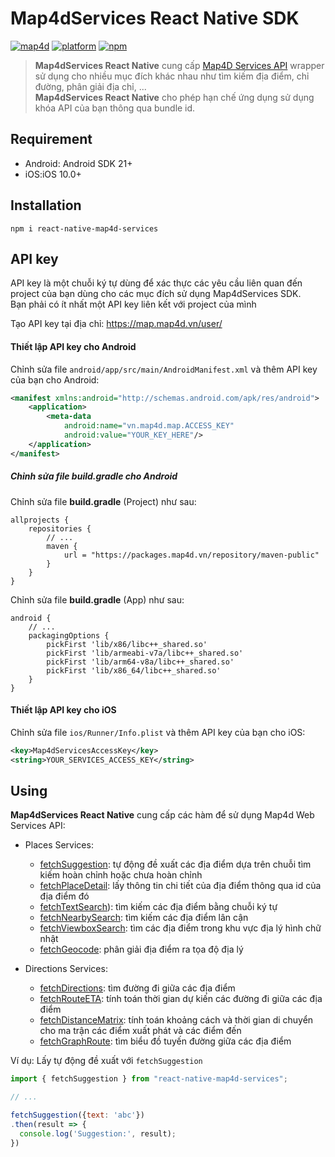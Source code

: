 # Map4dServices React Native SDK
[![map4d](https://img.shields.io/badge/map4d-services-orange)](https://map4d.vn/)
[![platform](https://img.shields.io/badge/platform-reactnative-61dafb.svg)](https://reactnative.dev/)
[![npm](https://img.shields.io/npm/v/react-native-map4d-services)](https://www.npmjs.com/package/react-native-map4d-services)

> **Map4dServices React Native** cung cấp [Map4D Services API](https://docs.map4d.vn/map4d-service/api) wrapper sử dụng cho nhiều mục đích khác nhau như tìm kiếm địa điểm, chỉ đường, phân giải địa chỉ, ...  
> **Map4dServices React Native** cho phép hạn chế ứng dụng sử dụng khóa API của bạn thông qua bundle id.  

## Requirement

* Android: Android SDK 21+
* iOS:iOS 10.0+

## Installation

```shell
npm i react-native-map4d-services
```

## API key

API key là một chuỗi ký tự dùng để xác thực các yêu cầu liên quan đến project của bạn dùng cho các mục đích sử dụng Map4dServices SDK.  
Bạn phải có ít nhất một API key liên kết với project của mình

Tạo API key tại địa chỉ: <https://map.map4d.vn/user/>

#### Thiết lập API key cho Android

Chỉnh sửa file `android/app/src/main/AndroidManifest.xml` và thêm API key của bạn cho Android:

```xml
<manifest xmlns:android="http://schemas.android.com/apk/res/android">
    <application>
        <meta-data
            android:name="vn.map4d.map.ACCESS_KEY"
            android:value="YOUR_KEY_HERE"/>
    </application>
</manifest>
```

##### Chỉnh sửa file build.gradle cho Android

Chỉnh sửa file **build.gradle** (Project) như sau:
```
allprojects {
    repositories {
        // ...
        maven {
            url = "https://packages.map4d.vn/repository/maven-public"
        }
    }
}

```

Chỉnh sửa file **build.gradle** (App) như sau:
```
android {
    // ...
    packagingOptions {
        pickFirst 'lib/x86/libc++_shared.so'
        pickFirst 'lib/armeabi-v7a/libc++_shared.so'
        pickFirst 'lib/arm64-v8a/libc++_shared.so'
        pickFirst 'lib/x86_64/libc++_shared.so'
    }
}
```

#### Thiết lập API key cho iOS

Chỉnh sửa file `ios/Runner/Info.plist` và thêm API key của bạn cho iOS:

```xml
<key>Map4dServicesAccessKey</key>
<string>YOUR_SERVICES_ACCESS_KEY</string>
```

## Using

**Map4dServices React Native** cung cấp các hàm để sử dụng Map4d Web Services API:

- Places Services:
  + [fetchSuggestion](guides/auto-suggest.md): tự động đề xuất các địa điểm dựa trên chuỗi tìm kiếm hoàn chỉnh hoặc chưa hoàn chỉnh
  + [fetchPlaceDetail](guides/place-detail.md): lấy thông tin chi tiết của địa điểm thông qua id của địa điểm đó
  + [fetchTextSearch](guides/text-search.md)): tìm kiếm các địa điểm bằng chuỗi ký tự
  + [fetchNearbySearch](guides/nearby-search.md): tìm kiếm các địa điểm lân cận
  + [fetchViewboxSearch](guides/viewbox-search.md): tìm các địa điểm trong khu vực địa lý hình chữ nhật
  + [fetchGeocode](guides/geocode.md): phân giải địa điểm ra tọa độ địa lý

- Directions Services:
  + [fetchDirections](guides/directions.md): tìm đường đi giữa các địa điểm
  + [fetchRouteETA](guides/route-eta.md): tính toán thời gian dự kiến các đường đi giữa các địa điểm
  + [fetchDistanceMatrix](guides/distance-matrix.md): tính toán khoảng cách và thời gian di chuyển cho ma trận các điểm xuất phát và các điểm đến
  + [fetchGraphRoute](guides/graph-route.md): tìm biểu đồ tuyến đường giữa các địa điểm

Ví dụ: Lấy tự động đề xuất với `fetchSuggestion`

```js
import { fetchSuggestion } from "react-native-map4d-services";

// ...

fetchSuggestion({text: 'abc'})
.then(result => {
  console.log('Suggestion:', result);
})
```